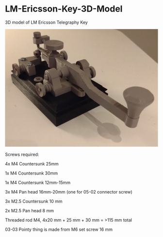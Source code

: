 # LM-Ericsson-Key-3D-Model
3D model of LM Ericsson Telegraphy Key

![graph](morse_key_3D-Printed.JPG)

Screws required:

4x M4 Countersunk 25mm

1x M4 Countersunk 30mm

1x M4 Countersunk 12mm-15mm

3x M4 Pan head    16mm-20mm (one for 05-02 connector screw)

3x M2.5 Countersunk 10 mm

2x M2.5 Pan head 8 mm

Threaded rod M4, 4x20 mm + 25 mm + 30 mm = >115 mm total

03-03 Pointy thing is made from M6 set screw 16 mm

